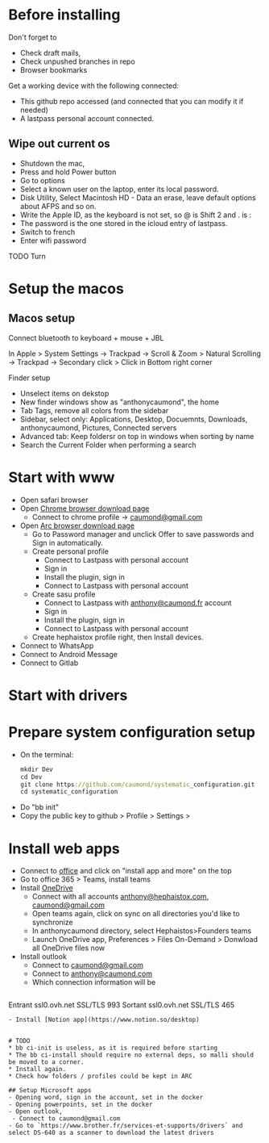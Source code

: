 # Before installing
Don't forget to 

  * Check draft mails,
  * Check unpushed branches in repo
  * Browser bookmarks

Get a working device with the following connected:
  * This github repo accessed (and connected that you can modify it if needed)
  * A lastpass personal account connected. 

## Wipe out current os

- Shutdown the mac, 
- Press and hold Power button
- Go to options
- Select a known user on the laptop, enter its local password.
- Disk Utility, Select Macintosh HD - Data an erase, leave default options about AFPS and so on.
- Write the Apple ID, as the keyboard is not set, so @ is Shift 2 and . is :
- The password is the one stored in the icloud entry of lastpass.
- Switch to french
- Enter wifi password

TODO Turn 

# Setup the macos

## Macos setup
Connect bluetooth to keyboard + mouse + JBL

In Apple > System Settings
-> Trackpad -> Scroll & Zoom > Natural Scrolling
-> Trackpad -> Secondary click > Click in Bottom right corner

Finder setup
- Unselect items on dekstop
- New finder windows show as "anthonycaumond", the home
- Tab Tags, remove all colors from the sidebar
- Sidebar, select only: Applications, Desktop, Docuemnts, Downloads, anthonycaumond, Pictures, Connected servers
- Advanced tab: Keep foldersr on top in windows when sorting by name
- Search the Current Folder when performing a search

# Start with www
- Open safari browser
- Open [Chrome browser download page](https://www.google.com/chrome/)
   - Connect to chrome profile -> caumond@gmail.com
- Open [Arc browser download page](https://arc.net/)
   - Go to Password manager and unclick Offer to save passwords and Sign in automatically.
   - Create personal profile
      - Connect to Lastpass with personal account
      - Sign in
      - Install the plugin, sign in
      - Connect to Lastpass with personal account
   - Create sasu profile
      - Connect to Lastpass with anthony@caumond.fr account
      - Sign in
      - Install the plugin, sign in
      - Connect to Lastpass with personal account
   - Create hephaistox profile
right, then Install devices.
- Connect to WhatsApp
- Connect to Android Message
- Connect to Gitlab

# Start with drivers

# Prepare system configuration setup
- On the terminal:
  ```clojure
  mkdir Dev
  cd Dev
  git clone https://github.com/caumond/systematic_configuration.git
  cd systematic_configuration
  ```
- Do "bb init"
- Copy the public key to github > Profile > Settings >

# Install web apps
- Connect to [office](https://www.office.com/?auth=2) and click on "install app and more" on the top 
- Go to office 365 > Teams, install teams
- Install [OneDrive](https://www.microsoft.com/en-gb/microsoft-365/onedrive/download)
  - Connect with all accounts anthony@hephaistox.com, caumond@gmail.com
  - Open teams again, click on sync on all directories you'd like to synchronize
  - In anthonycaumond directory, select Hephaistos>Founders teams
  - Launch OneDrive app, Preferences > Files On-Demand > Donwload all OneDrive files now
- Install outlook
  - Connect to caumond@gmail.com
  - Connect to [anthony@caumond.com](https://help.ovhcloud.com/csm/fr-mx-plan-outlook-windows-configuration?id=kb_article_view&sysparm_article=KB0052099)
  - Which connection information will be
  ```
Entrant	ssl0.ovh.net	SSL/TLS	993
Sortant	ssl0.ovh.net	SSL/TLS	465
  ```
- Install [Notion app](https://www.notion.so/desktop)


# TODO
* bb ci-init is useless, as it is required before starting
* The bb ci-install should require no external deps, so malli should be moved to a corner.
* Install again.
* Check how folders / profiles could be kept in ARC

## Setup Microsoft apps
- Opening word, sign in the account, set in the docker
- Opening powerpoints, set in the docker
- Open outlook, 
   - Connect to caumond@gmail.com
- Go to `https://www.brother.fr/services-et-supports/drivers` and select DS-640 as a scanner to download the latest drivers
